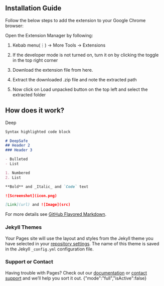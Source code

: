 ## Installation Guide

Follow the below steps to add the extension to your Google Chrome browser:

Open the Extension Manager by following:

1. Kebab menu(⋮) -> More Tools -> Extensions

2. If the developer mode is not turned on, turn it on by clicking the toggle in the top right corner

3. Download the extension file from here.

4. Extract the downloaded .zip file and note the extracted path

5. Now click on Load unpacked button on the top left and select the extracted folder


## How does it work?

Deep

```markdown
Syntax highlighted code block

# DeepSafe
## Header 2
### Header 3

- Bulleted
- List

1. Numbered
2. List

**Bold** and _Italic_ and `Code` text

![Screenshot](icon.png)

[Link](url) and ![Image](src)
```

For more details see [GitHub Flavored Markdown](https://guides.github.com/features/mastering-markdown/).

### Jekyll Themes

Your Pages site will use the layout and styles from the Jekyll theme you have selected in your [repository settings](https://github.com/siddharthksah/DeepSafe/settings/pages). The name of this theme is saved in the Jekyll `_config.yml` configuration file.

### Support or Contact

Having trouble with Pages? Check out our [documentation](https://docs.github.com/categories/github-pages-basics/) or [contact support](https://support.github.com/contact) and we’ll help you sort it out.
{"mode":"full","isActive":false}
